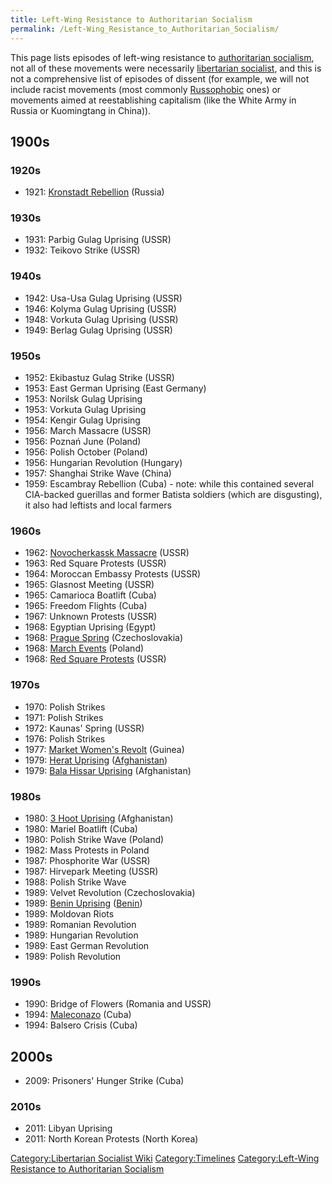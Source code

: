 ```yaml
---
title: Left-Wing Resistance to Authoritarian Socialism
permalink: /Left-Wing_Resistance_to_Authoritarian_Socialism/
---
```


This page lists episodes of left-wing resistance to [authoritarian
socialism](Authoritarian_Socialism.md "wikilink"), not all of these
movements were necessarily [libertarian
socialist](Libertarian_Socialism.md "wikilink"), and this is not a
comprehensive list of episodes of dissent (for example, we will not
include racist movements (most commonly
[Russophobic](Russophobia.md "wikilink") ones) or movements aimed at
reestablishing capitalism (like the White Army in Russia or Kuomingtang
in China)).

## 1900s

### 1920s

- 1921: [Kronstadt Rebellion](Kronstadt_Rebellion.md "wikilink") (Russia)

### 1930s

- 1931: Parbig Gulag Uprising (USSR)
- 1932: Teikovo Strike (USSR)

### 1940s

- 1942: Usa-Usa Gulag Uprising (USSR)
- 1946: Kolyma Gulag Uprising (USSR)
- 1948: Vorkuta Gulag Uprising (USSR)
- 1949: Berlag Gulag Uprising (USSR)

### 1950s

- 1952: Ekibastuz Gulag Strike (USSR)
- 1953: East German Uprising (East Germany)
- 1953: Norilsk Gulag Uprising
- 1953: Vorkuta Gulag Uprising
- 1954: Kengir Gulag Uprising
- 1956: March Massacre (USSR)
- 1956: Poznań June (Poland)
- 1956: Polish October (Poland)
- 1956: Hungarian Revolution (Hungary)
- 1957: Shanghai Strike Wave (China)
- 1959: Escambray Rebellion (Cuba) - note: while this contained several
  CIA-backed guerillas and former Batista soldiers (which are
  disgusting), it also had leftists and local farmers

### 1960s

- 1962: [Novocherkassk
  Massacre](Novocherkassk_Massacre_(1962).md "wikilink") (USSR)
- 1963: Red Square Protests (USSR)
- 1964: Moroccan Embassy Protests (USSR)
- 1965: Glasnost Meeting (USSR)
- 1965: Camarioca Boatlift (Cuba)
- 1965: Freedom Flights (Cuba)
- 1967: Unknown Protests (USSR)
- 1968: Egyptian Uprising (Egypt)
- 1968: [Prague Spring](Prague_Spring.md "wikilink") (Czechoslovakia)
- 1968: [March Events](March_Events_in_Poland_(1968).md "wikilink")
  (Poland)
- 1968: [Red Square Protests](Red_Square_Protests_(1968).md "wikilink")
  (USSR)

### 1970s

- 1970: Polish Strikes
- 1971: Polish Strikes
- 1972: Kaunas' Spring (USSR)
- 1976: Polish Strikes
- 1977: [Market Women's Revolt](Market_Women's_Revolt_(1977).md "wikilink")
  (Guinea)
- 1979: [Herat Uprising](Herat_Uprising_(1979).md "wikilink")
  ([Afghanistan](Socialist_Afghanistan.md "wikilink"))
- 1979: [Bala Hissar Uprising](Bala_Hissar_Uprising_(1979).md "wikilink")
  (Afghanistan)

### 1980s

- 1980: [3 Hoot Uprising](3_Hoot_Uprising_(1979).md "wikilink")
  (Afghanistan)
- 1980: Mariel Boatlift (Cuba)
- 1980: Polish Strike Wave (Poland)
- 1982: Mass Protests in Poland
- 1987: Phosphorite War (USSR)
- 1987: Hirvepark Meeting (USSR)
- 1988: Polish Strike Wave
- 1989: Velvet Revolution (Czechoslovakia)
- 1989: [Benin Uprising](Benin_Uprising_(1989).md "wikilink")
  ([Benin](Socialist_Benin.md "wikilink"))
- 1989: Moldovan Riots
- 1989: Romanian Revolution
- 1989: Hungarian Revolution
- 1989: East German Revolution
- 1989: Polish Revolution

### 1990s

- 1990: Bridge of Flowers (Romania and USSR)
- 1994: [Maleconazo](Maleconazo_(1994).md "wikilink") (Cuba)
- 1994: Balsero Crisis (Cuba)

## 2000s

- 2009: Prisoners' Hunger Strike (Cuba)

### 2010s

- 2011: Libyan Uprising
- 2011: North Korean Protests (North Korea)

[Category:Libertarian Socialist
Wiki](Category:Libertarian_Socialist_Wiki.md "wikilink")
[Category:Timelines](Category:Timelines.md "wikilink") [Category:Left-Wing
Resistance to Authoritarian
Socialism](Category:Left-Wing_Resistance_to_Authoritarian_Socialism.md "wikilink")